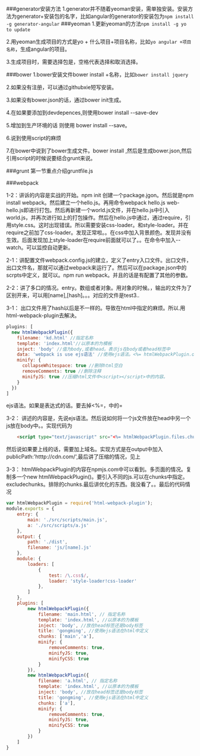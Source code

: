 ###generator安装方法
1.generator并不随着yeoman安装，需单独安装。安装方法为generator+安装包的名字，比如angular的generator的安装包为`npm install -g generator-angular`
###yeoman
1.更新yeoman的方法`npm install -g yo to update`

2.用yeoman生成项目的方式是yo + 什么项目+项目名称，比如`yo angular +项目名称`，生成angular的项目。

3.生成项目时，需要选择包是，空格代表选择和取消选择。

###bower
1.bower安装文件bower install +名称，比如`bower install jquery`

2.如果没有注册，可以通过githubxie短写安装。

3.如果没有bower.json的话，通过bower init生成。

4.在如果要添加到devdepences,则使用bower install --save-dev

5.增加到生产环境的话 则使用 bower install --save。

6.说到使用script的麻烦

7.在bower中说到了bower生成文件。bower install ,然后是生成bower.json,然后引用script的时候说要结合grunt来说。

###grunt
第一节重点介绍gruntfile.js


###webpack

1-2：讲诉的内容是实战的开始。npm init 创建一个package.jgon。然后就是npm install webpack。然后建立一个hello.js。再用命令webpack hello.js web-hello.js即进行打包。然后再新建一个world.js文件，并在hello.js中引入world.js，并再次进行如上的打包操作。然后在hello.js中通过，通过require，引用style.css。这时出现错误。所以需要安装css-loader。和style-loader。并在require之前加了css-loader。发现正常啦。。在css中加入背景颜色。发现并没有生效。后面发现加上style-loader在require前面就可以了。。在命令中加入--watch。可以监控自动更新。

2-1：讲配置文件webpack.config.js的建立，定义了entry入口文件。出口文件，出口文件名，那就可以通过webpack来运行了。然后可以在package.json中的scrpts中定义，就可以。npm run webpack。并且的话是有配置了其他的参数。

2-2：讲了多口的情况。entry。数组或者对象。用对象的时候。，输出的文件为了区别开来，可以用[name],[hash]。。。对应的文件是test3..

3-1： 出口文件用了hash以后是不一样的。导致在html中指定的麻烦。所以.用html-webpack-plugin去解决。

```javascript
plugins: [
  new htmlWebpackPlugin({
    filename: 'kd.html' //指定名称
    template: 'index.html'//以原本的为模板
    inject: 'body' //值为body,或者head。表示js在body或者head标签中
    data: 'webpack is use ejs语法' //使用ejs语法。<%= htmlWebpackPlugin.options.title %> 
    minify: {
      collapseWhitespace: true //删除html空白
      removeComments: true //删除注释
      minifyJS: true //压缩html文件中<script></script>中的内容。
    }
  })
]
```
ejs语法。如果是表达式的话。要去掉<%=，中的=

3-2： 讲述的内容是，先说ejs语法。然后说如何将一个js文件放在head中另一个js放在body中。。实现代码为
```html
	<script type="text/javascript" src="<%= htmlWebpackPlugin.files.chunks.a.entry %>"></script>

```
然后说如果要上线的话，需要加上域名。实现方式是在output中加入 publicPath:'htttp://cdn.com/',最后讲了压缩的情况，见上

3-3： htmlWebpackPlugin的内容在npmjs.com中可以看到。多页面的情况。复制多一个new htmlWebpackPlugin()。要引入不同的js.可以在chunks中指定。excludechunks。排除的chunks.最后讲优化的东西。我没看了。。最后的代码情况

```javascript
var htmlWebpackPlugin = require('html-webpack-plugin');
module.exports = {
	entry: {
		main: './src/scripts/main.js',
		a: './src/scripts/a.js'
	}, 
	output: {
		path: './dist',
		filename: 'js/[name].js'
	},
	module: {
		loaders: [
			{
				test: /\.css$/,
				loader: 'style-loader!css-loader'
			},
		]
	},
	plugins: [
		new htmlWebpackPlugin({
			filename: 'main.html', // 指定名称
			template: 'index.html', //以原本的为模板
			inject: 'body', //放在head标签还是body标签
			title: 'gongming', //使用ejs语法在html中定义
			chunks: ['main','a'],
			minify: {
				removeComments: true,
				minifyJS: true,
				minifyCSS: true
			}
		}),
		new htmlWebpackPlugin({
			filename: 'a.html', // 指定名称
			template: 'index.html', //以原本的为模板
			inject: 'body', //放在head标签还是body标签
			title: 'gongming', //使用ejs语法在html中定义
			chunks: ['a'],
			minify: {
				removeComments: true,
				minifyJS: true,
				minifyCSS: true
			}
		})
	]
}
```
